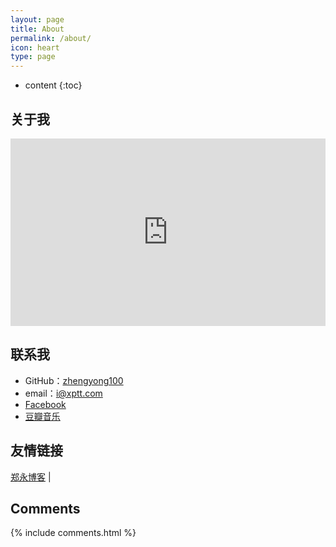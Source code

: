 ```yaml
---
layout: page
title: About
permalink: /about/
icon: heart
type: page
---
```


* content
{:toc}

## 关于我

<iframe src="https://xptt.com/about" style="border: 0;height: 300px;width: 100%;overflow: hidden;" frameBorder="0"></iframe>

## 联系我

* GitHub：[zhengyong100](https://github.com/zhengyong100)
* email：i@xptt.com
* [Facebook](https://www.facebook.com/zhengyong100)
* [豆瓣音乐](https://fm.douban.com/songlist/334610#play)

## 友情链接

[郑永博客](https://xptt.com) \| 

## Comments

{% include comments.html %}
